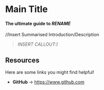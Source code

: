 # Main Title

#### The ultimate guide to *RENAME* 

//Insert Summarised Introduction/Description

> *INSERT CALLOUT:)*

## Resources

Here are some links you might find helpful!

* **GitHub** -> https://www.github.com

